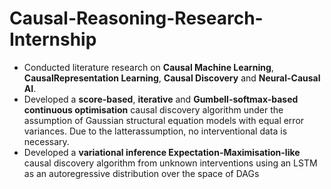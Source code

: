 # Causal-Reasoning-Research-Internship
- Conducted literature research on **Causal Machine Learning**, **CausalRepresentation Learning**, **Causal Discovery** and **Neural-Causal AI**.
- Developed a **score-based**, **iterative** and **Gumbell-softmax-based continuous optimisation** causal discovery algorithm under the assumption of Gaussian structural equation models with equal error variances. Due to the latterassumption, no interventional data is necessary.
- Developed a **variational inference Expectation-Maximisation-like** causal discovery algorithm from unknown interventions using an LSTM as an autoregressive distribution over the space of DAGs
